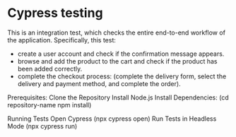 # Cypress testing
This is an integration test, which checks the entire end-to-end workflow of the application. Specifically, this test:
- create a user account and check if the confirmation message appears.
- browse and add the product to the cart and check if the product has been added correctly.
- complete the checkout process: (complete the delivery form, select the delivery and payment method, and complete the order).

Prerequisites:
Clone the Repository
Install Node.js
Install Dependencies:
(cd repository-name
npm install)

Running Tests
Open Cypress (npx cypress open)
Run Tests in Headless Mode (npx cypress run)
